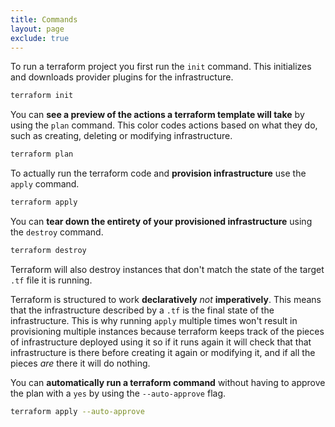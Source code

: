 ```yaml
---
title: Commands
layout: page
exclude: true
---
```


To run a terraform project you first run the `init` command. This initializes and downloads provider plugins for the infrastructure.
```bash
terraform init
```

You can **see a preview of the actions a terraform template will take** by using the `plan` command. This color codes actions based on what they do, such as creating, deleting or modifying infrastructure.
```bash
terraform plan
```

To actually run the terraform code and **provision infrastructure** use the `apply` command.
```bash
terraform apply
```

You can **tear down the entirety of your provisioned infrastructure** using the `destroy` command.
```bash
terraform destroy
```

Terraform will also destroy instances that don't match the state of the target `.tf` file it is running.

Terraform is structured to work **declaratively** *not* **imperatively**. This means that the infrastructure described by a `.tf` is the final state of the infrastructure. This is why running `apply` multiple times won't result in provisioning multiple instances because terraform keeps track of the pieces of infrastructure deployed using it so if it runs again it will check that that infrastructure is there before creating it again or modifying it, and if all the pieces *are* there it will do nothing.

You can **automatically run a terraform command** without having to approve the plan with a `yes` by using the `--auto-approve` flag.
```bash
terraform apply --auto-approve
```